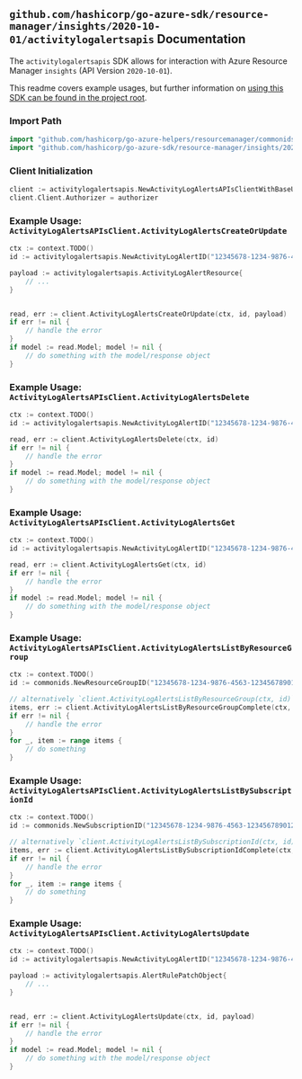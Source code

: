 
## `github.com/hashicorp/go-azure-sdk/resource-manager/insights/2020-10-01/activitylogalertsapis` Documentation

The `activitylogalertsapis` SDK allows for interaction with Azure Resource Manager `insights` (API Version `2020-10-01`).

This readme covers example usages, but further information on [using this SDK can be found in the project root](https://github.com/hashicorp/go-azure-sdk/tree/main/docs).

### Import Path

```go
import "github.com/hashicorp/go-azure-helpers/resourcemanager/commonids"
import "github.com/hashicorp/go-azure-sdk/resource-manager/insights/2020-10-01/activitylogalertsapis"
```


### Client Initialization

```go
client := activitylogalertsapis.NewActivityLogAlertsAPIsClientWithBaseURI("https://management.azure.com")
client.Client.Authorizer = authorizer
```


### Example Usage: `ActivityLogAlertsAPIsClient.ActivityLogAlertsCreateOrUpdate`

```go
ctx := context.TODO()
id := activitylogalertsapis.NewActivityLogAlertID("12345678-1234-9876-4563-123456789012", "example-resource-group", "activityLogAlertValue")

payload := activitylogalertsapis.ActivityLogAlertResource{
	// ...
}


read, err := client.ActivityLogAlertsCreateOrUpdate(ctx, id, payload)
if err != nil {
	// handle the error
}
if model := read.Model; model != nil {
	// do something with the model/response object
}
```


### Example Usage: `ActivityLogAlertsAPIsClient.ActivityLogAlertsDelete`

```go
ctx := context.TODO()
id := activitylogalertsapis.NewActivityLogAlertID("12345678-1234-9876-4563-123456789012", "example-resource-group", "activityLogAlertValue")

read, err := client.ActivityLogAlertsDelete(ctx, id)
if err != nil {
	// handle the error
}
if model := read.Model; model != nil {
	// do something with the model/response object
}
```


### Example Usage: `ActivityLogAlertsAPIsClient.ActivityLogAlertsGet`

```go
ctx := context.TODO()
id := activitylogalertsapis.NewActivityLogAlertID("12345678-1234-9876-4563-123456789012", "example-resource-group", "activityLogAlertValue")

read, err := client.ActivityLogAlertsGet(ctx, id)
if err != nil {
	// handle the error
}
if model := read.Model; model != nil {
	// do something with the model/response object
}
```


### Example Usage: `ActivityLogAlertsAPIsClient.ActivityLogAlertsListByResourceGroup`

```go
ctx := context.TODO()
id := commonids.NewResourceGroupID("12345678-1234-9876-4563-123456789012", "example-resource-group")

// alternatively `client.ActivityLogAlertsListByResourceGroup(ctx, id)` can be used to do batched pagination
items, err := client.ActivityLogAlertsListByResourceGroupComplete(ctx, id)
if err != nil {
	// handle the error
}
for _, item := range items {
	// do something
}
```


### Example Usage: `ActivityLogAlertsAPIsClient.ActivityLogAlertsListBySubscriptionId`

```go
ctx := context.TODO()
id := commonids.NewSubscriptionID("12345678-1234-9876-4563-123456789012")

// alternatively `client.ActivityLogAlertsListBySubscriptionId(ctx, id)` can be used to do batched pagination
items, err := client.ActivityLogAlertsListBySubscriptionIdComplete(ctx, id)
if err != nil {
	// handle the error
}
for _, item := range items {
	// do something
}
```


### Example Usage: `ActivityLogAlertsAPIsClient.ActivityLogAlertsUpdate`

```go
ctx := context.TODO()
id := activitylogalertsapis.NewActivityLogAlertID("12345678-1234-9876-4563-123456789012", "example-resource-group", "activityLogAlertValue")

payload := activitylogalertsapis.AlertRulePatchObject{
	// ...
}


read, err := client.ActivityLogAlertsUpdate(ctx, id, payload)
if err != nil {
	// handle the error
}
if model := read.Model; model != nil {
	// do something with the model/response object
}
```

